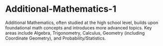 # Additional-Mathematics-1
Additional Mathematics, often studied at the high school level, builds upon foundational math concepts and introduces more advanced topics. Key areas include Algebra, Trigonometry, Calculus, Geometry (including Coordinate Geometry), and Probability/Statistics. 
